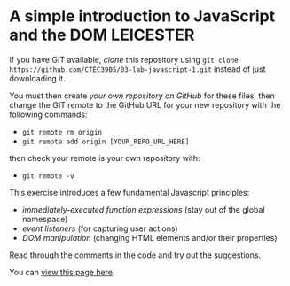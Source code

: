 # A simple introduction to JavaScript and the DOM LEICESTER

If you have GIT available, *clone* this repository using `git clone https://github.com/CTEC3905/03-lab-javascript-1.git` instead of just downloading it.

You must then create *your own repository on GitHub* for these files, then change the GIT remote to the GitHub URL for your new repository with the following commands:

- `git remote rm origin`
- `git remote add origin [YOUR_REPO_URL_HERE]`

then check your remote is your own repository with:

- `git remote -v`

This exercise introduces a few fundamental Javascript principles:

- *immediately-executed function expressions* (stay out of the global namespace)
- *event listeners* (for capturing user actions)
- *DOM manipulation* (changing HTML elements and/or their properties)

Read through the comments in the code and try out the suggestions.

You can [view this page here](https://ctec3905.github.io/03-lab-javascript-1/).